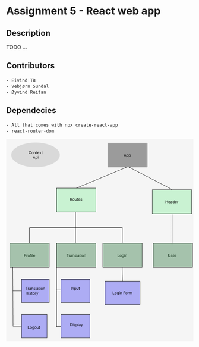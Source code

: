 # Assignment 5 - React web app

## Description
TODO ...

## Contributors
    - Eivind TB
    - Vebjørn Sundal
    - Øyvind Reitan

## Dependecies
    - All that comes with npx create-react-app
    - react-router-dom

![component-tree](./docs/component-tree.png)